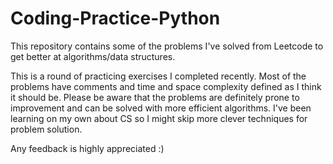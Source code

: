# Coding-Practice-Python
This repository contains some of the problems I've solved from Leetcode to get better at algorithms/data structures.

This is a round of practicing exercises I completed recently. Most of the problems have comments and time and space complexity defined as I think it should be. Please be aware that the problems are definitely prone to improvement and can be solved with more efficient algorithms. I've been learning on my own about CS so I might skip more clever techniques for problem solution.

Any feedback is highly appreciated :)
